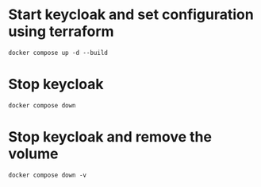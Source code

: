 # Start keycloak and set configuration using terraform

```shell
docker compose up -d --build
```

# Stop keycloak

```shell
docker compose down
```

# Stop keycloak and remove the volume

```shell
docker compose down -v
```
